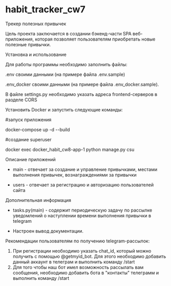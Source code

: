 # habit_tracker_cw7
Трекер полезных привычек

Цель проекта заключается в создании бэкенд-части SPA веб-приложения, 
которая позволяет пользователям приобретать новые полезные привычки.


Установка и использование

Для работы программы необходимо заполнить файлы:

.env своими данными (на примере файла .env.sample)

.env_docker своими данными (на примере файла .env_docker.sample).

В файле settings.py необходимо указать адреса frontend-серверов в разделе CORS

Установить Docker и запустить следующие команды:

#запуск приложения

docker-compose up -d --build

#создание superuser

docker exec docker_habit_cw8-app-1 python manage.py csu


Описание приложений

- main - отвечает за создание и управление привычками, местами выполнения привычек, вознаграждениями за привычки

- users - отвечает за регистрацию и авторизацию пользователей сайта


Дополнительная информация

- tasks.py(main) - содержит периодическую задачу по рассылке уведомлений о наступлении времени выполнения привычки в telegram

- Настроен вывод документации.


Рекомендации пользователям по получению telegram-рассылок:
1) При регистрации необходимо указать chat_id, который можно получить с помощью @getmyid_bot. 
Для этого необходимо добавить данный аккаунт в телеграм и выполнить команду /start
2) Для того чтобы наш бот имел возможность рассылать вам сообщения, необходимо добавить бота в "контакты" телеграмм
и выполнить команду /start
